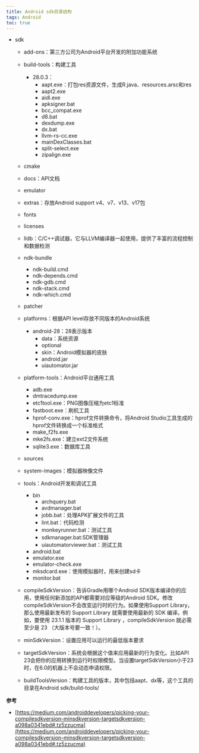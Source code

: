 ```yaml
---
title: Android sdk目录结构
tags: Android
toc: true
---
```



- sdk
  - add-ons：第三方公司为Android平台开发的附加功能系统
  - build-tools：构建工具
    - 28.0.3：
      - aapt.exe：打包res资源文件，生成R.java、resources.arsc和res
      - aapt2.exe
      - aidl.exe
      - apksigner.bat
      - bcc_compat.exe
      - d8.bat
      - dexdump.exe
      - dx.bat
      - llvm-rs-cc.exe
      - mainDexClasses.bat
      - split-select.exe
      - zipalign.exe
  - cmake
  - docs：API文档
  - emulator
  - extras：存放Android support v4、v7、v13、v17包
  - fonts
  - licenses
  - lldb：C/C++调试器，它与LLVM编译器一起使用，提供了丰富的流程控制和数据检测
  - ndk-bundle
    - ndk-build.cmd
    - ndk-depends.cmd
    - ndk-gdb.cmd
    - ndk-stack.cmd
    - ndk-which.cmd
  - patcher
  - platforms：根据API level存放不同版本的Android系统
    - android-28：28表示版本
      - data：系统资源
      - optional
      - skin：Android模拟器的皮肤
      - android.jar
      - uiautomator.jar
  - platform-tools：Android平台通用工具
    - adb.exe
    - dmtracedump.exe
    - etc1tool.exe：PNG图像压缩为etc1标准
    - fastboot.exe：刷机工具
    - hprof-conv.exe：hprof文件转换命令，将Android Studio工具生成的hprof文件转换成一个标准格式
    - make_f2fs.exe
    - mke2fs.exe：建立ext2文件系统
    - sqlite3.exe：数据库工具
  - sources
  - system-images：模拟器映像文件
  - tools：Android开发和调试工具
    - bin 
      - archquery.bat
      - avdmanager.bat
      - jobb.bat：处理APK扩展文件的工具
      - lint.bat：代码检测
      - monkeyrunner.bat：测试工具
      - sdkmanager.bat:SDK管理器
      - uiautomatorviewer.bat：测试工具
    - android.bat
    - emulator.exe
    - emulator-check.exe
    - mksdcard.exe：使用模拟器时，用来创建sd卡
    - monitor.bat
  


  - compileSdkVersion：告诉Gradle用哪个Android SDK版本编译你的应用，使用任何新添加的API都需要对应等级的Android SDK。修改compileSdkVersion不会改变运行时的行为。如果使用Support Library，那么使用最新发布的 Support Library 就需要使用最新的 SDK 编译。例如，要使用 23.1.1 版本的 Support Library ，compileSdkVersion 就必需至少是 23 （大版本号要一致！）。
  - minSdkVersion：设置应用可以运行的最低版本要求
  - targetSdkVersion：系统会根据这个值来应用最新的行为变化。比如API 23会把你的应用转换到运行时权限模型。当设置targetSdkVersion小于23时，在6.0的机器上不会动态申请权限。
  - buildToolsVersion：构建工具的版本，其中包括aapt、dx等，这个工具的目录在Android sdk/build-tools/

**参考**

- [https://medium.com/androiddevelopers/picking-your-compilesdkversion-minsdkversion-targetsdkversion-a098a0341ebd#.tz5zzucma](https://medium.com/androiddevelopers/picking-your-compilesdkversion-minsdkversion-targetsdkversion-a098a0341ebd#.tz5zzucma)
